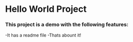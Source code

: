# Hello World Project

### This project is a demo with the following features:
-It has a readme file
-Thats abount it!
